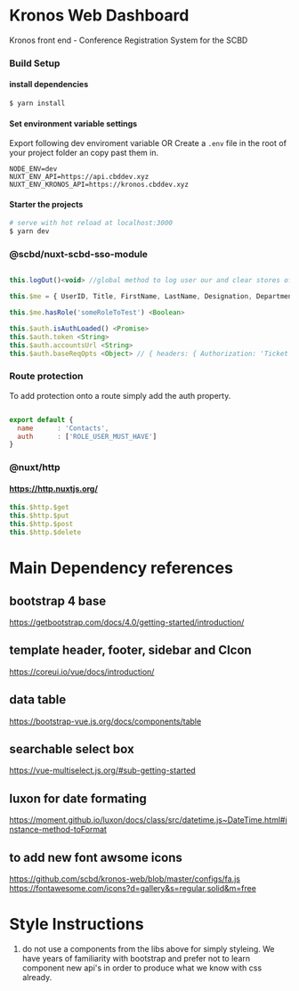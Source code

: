 # Kronos Web Dashboard

Kronos front end - Conference Registration System for the SCBD

[logo]:https://www.cbd.int/styles/ui/templates/cbd2011/images/logo-cbd-leaf-line.gif
[logoText]:https://www.cbd.int/styles/ui/templates/cbd2011/images/logo-cbd-text-en.gif


### Build Setup

#### install dependencies
``` bash
$ yarn install
```

#### Set environment variable settings
Export following dev enviroment variable OR Create a `.env` file in the root of your project folder an copy past them in.  
```
NODE_ENV=dev
NUXT_ENV_API=https://api.cbddev.xyz
NUXT_ENV_KRONOS_API=https://kronos.cbddev.xyz
```

#### Starter the projects

``` bash
# serve with hot reload at localhost:3000
$ yarn dev

```



### @scbd/nuxt-scbd-sso-module

``` js

this.logOut()<void> //global method to log user our and clear stores of data.

this.$me = { UserID, Title, FirstName, LastName, Designation, Department, Organization, Address, Address2, City, State, Country, Zip, Phone, Fax, Email, EmailsCc, Government, UserGroup, TimeZoneID, IsEmailVerified, UserGroups, isAdmin, isStaff, isGov}

this.$me.hasRole('someRoleToTest') <Boolean>

this.$auth.isAuthLoaded() <Promise>
this.$auth.token <String>
this.$auth.accountsUrl <String>
this.$auth.baseReqOpts <Object> // { headers: { Authorization: 'Ticket AKJSHDAHSKHDASKDAJKHSD....' }}

```
### Route protection
To add protection onto a route simply add the auth property.

``` js

export default {
  name      : 'Contacts',
  auth      : ['ROLE_USER_MUST_HAVE']
}

```

### @nuxt/http
#### https://http.nuxtjs.org/
``` js
this.$http.$get
this.$http.$put
this.$http.$post
this.$http.$delete
```

# Main Dependency references

## bootstrap 4 base
  https://getbootstrap.com/docs/4.0/getting-started/introduction/

## template header, footer, sidebar and CIcon
  https://coreui.io/vue/docs/introduction/ 

## data table
 https://bootstrap-vue.js.org/docs/components/table

## searchable select box
  https://vue-multiselect.js.org/#sub-getting-started

## luxon for date formating
  https://moment.github.io/luxon/docs/class/src/datetime.js~DateTime.html#instance-method-toFormat

## to add new font awsome icons
https://github.com/scbd/kronos-web/blob/master/configs/fa.js
https://fontawesome.com/icons?d=gallery&s=regular,solid&m=free


# Style Instructions

1. do not use a components from the libs above for simply styleing.  We have years of familiarity with bootstrap and prefer not to learn component new api's in order to produce what we know with css already.

